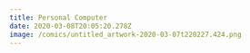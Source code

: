 ```yaml
---
title: Personal Computer
date: 2020-03-08T20:05:20.278Z
image: /comics/untitled_artwork-2020-03-07t220227.424.png
---
```

